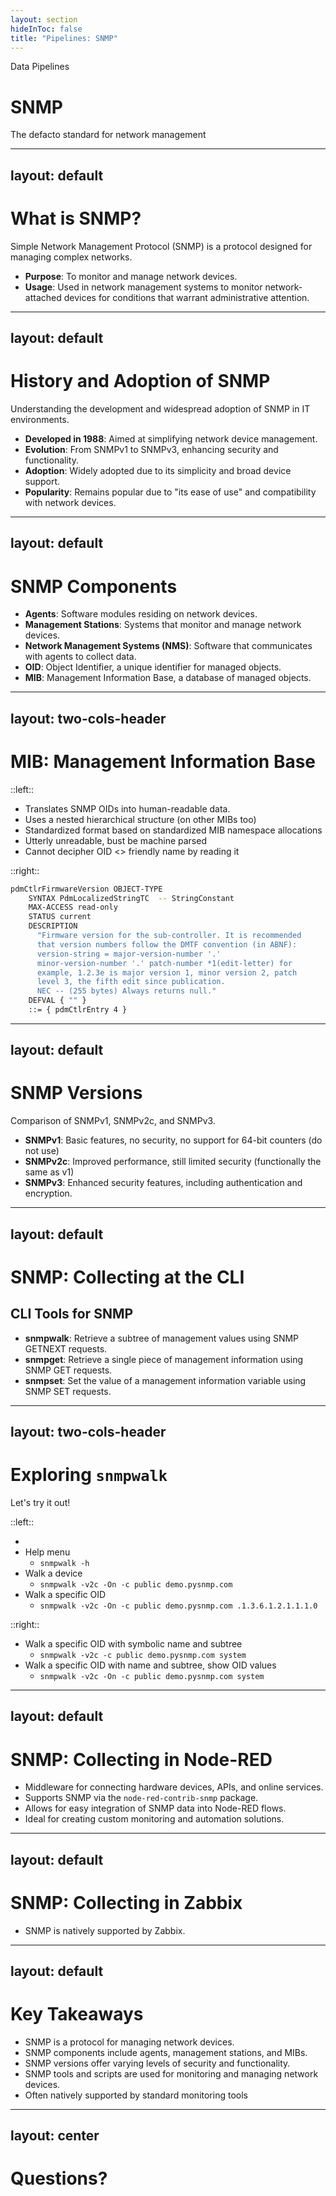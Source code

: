 ```yaml
---
layout: section
hideInToc: false
title: "Pipelines: SNMP"
---
```


<PresenterTimer :minutes="0" :seconds="10" />

Data Pipelines

# SNMP

The defacto standard for network management

<!--
50 minutes
Explain that this section will cover the basics of SNMP, its role in IT, and practical usage examples.
-->

---
layout: default
---

<PresenterTimer :minutes="1" :seconds="0" />

# What is SNMP?

Simple Network Management Protocol (SNMP) is a protocol designed for managing complex networks.

- **Purpose**: To monitor and manage network devices.
- **Usage**: Used in network management systems to monitor network-attached devices for conditions that warrant administrative attention.

<!--
Discuss how SNMP works on a basic level, emphasizing its importance in network management.
-->

---
layout: default
---

<PresenterTimer :minutes="1" :seconds="0" />

# History and Adoption of SNMP

Understanding the development and widespread adoption of SNMP in IT environments.

- **Developed in 1988**: Aimed at simplifying network device management.
- **Evolution**: From SNMPv1 to SNMPv3, enhancing security and functionality.
- **Adoption**: Widely adopted due to its simplicity and broad device support.
- **Popularity**: Remains popular due to "its ease of use" and compatibility with network devices.

<!--
Detail the historical context of SNMP, how it has evolved over the years, and why it remains popular.
-->

---
layout: default
---

<PresenterTimer :minutes="1" :seconds="0" />

# SNMP Components

- **Agents**: Software modules residing on network devices.
- **Management Stations**: Systems that monitor and manage network devices.
- **Network Management Systems (NMS)**: Software that communicates with agents to collect data.
- **OID**: Object Identifier, a unique identifier for managed objects.
- **MIB**: Management Information Base, a database of managed objects.

<!--
Explain the key components of SNMP, including agents, management stations, and network management systems.
-->

---
layout: two-cols-header
---

<PresenterTimer :minutes="1" :seconds="0" />

# MIB: Management Information Base

::left::

<v-clicks>

- Translates SNMP OIDs into human-readable data.
- Uses a nested hierarchical structure (on other MIBs too)
- Standardized format based on standardized MIB namespace allocations
- Utterly unreadable, bust be machine parsed
- Cannot decipher OID <> friendly name by reading it

</v-clicks>

::right::

<v-click>

```bash
pdmCtlrFirmwareVersion OBJECT-TYPE
    SYNTAX PdmLocalizedStringTC  -- StringConstant
    MAX-ACCESS read-only
    STATUS current
    DESCRIPTION
      "Firmware version for the sub-controller. It is recommended
      that version numbers follow the DMTF convention (in ABNF):
      version-string = major-version-number '.'
      minor-version-number '.' patch-number *1(edit-letter) for
      example, 1.2.3e is major version 1, minor version 2, patch
      level 3, the fifth edit since publication.
      NEC -- (255 bytes) Always returns null."
    DEFVAL { "" }
    ::= { pdmCtlrEntry 4 }
```

</v-click>

<!--
Explain what a MIB is and how it integrates with SNMP to provide detailed information about network devices.
- pull up actual MIB?
-->

---
layout: default
---

<PresenterTimer :minutes="2" :seconds="0" />

# SNMP Versions

Comparison of SNMPv1, SNMPv2c, and SNMPv3.

- **SNMPv1**: Basic features, no security, no support for 64-bit counters (do not use)
- **SNMPv2c**: Improved performance, still limited security (functionally the same as v1)
- **SNMPv3**: Enhanced security features, including authentication and encryption.

<!--
Compare the three versions of SNMP, focusing on the improvements in security and functionality from one version to the next.
-->

---
layout: default
---

<PresenterTimer :minutes="1" :seconds="0" />

# SNMP: Collecting at the CLI

## CLI Tools for SNMP

- **snmpwalk**: Retrieve a subtree of management values using SNMP GETNEXT requests.
- **snmpget**: Retrieve a single piece of management information using SNMP GET requests.
- **snmpset**: Set the value of a management information variable using SNMP SET requests.

<!--
Discuss some common command-line tools for SNMP and their practical applications in real-world networking scenarios.
-->

---
layout: two-cols-header
---

<PresenterTimer :minutes="5" :seconds="0" />

# Exploring `snmpwalk`

Let's try it out!

::left::

<v-clicks depth=2 >

- <LinkToConsole />
- Help menu
  - `snmpwalk -h`
- Walk a device
  - `snmpwalk -v2c -On -c public demo.pysnmp.com`
- Walk a specific OID
  - `snmpwalk -v2c -On -c public demo.pysnmp.com .1.3.6.1.2.1.1.1.0`

</v-clicks>

::right::

<v-clicks depth=2 >

- Walk a specific OID with symbolic name and subtree
  - `snmpwalk -v2c -c public demo.pysnmp.com system`
- Walk a specific OID with name and subtree, show OID values
  - `snmpwalk -v2c -On -c public demo.pysnmp.com system`

</v-clicks>

<!--
- For each step, ask "How might we..."
-->

---
layout: default
---

<PresenterTimer :minutes="7" :seconds="0" />

# SNMP: Collecting in Node-RED

<v-clicks>

- Middleware for connecting hardware devices, APIs, and online services.
- Supports SNMP via the `node-red-contrib-snmp` package.
- Allows for easy integration of SNMP data into Node-RED flows.
- Ideal for creating custom monitoring and automation solutions.

</v-clicks>

<!--
- Demo steps
  - Install the `node-red-contrib-snmp` package
  - Create a flow to collect SNMP data
  - Filter and process the collected data
  - Show in dashboard
-->

---
layout: default
---

<PresenterTimer :minutes="10" :seconds="0" />

# SNMP: Collecting in Zabbix

- SNMP is natively supported by Zabbix.

<!--
- Demo steps
  - Add a host to Zabbix
  - Configure SNMP on the host
  - On our template, create an item to collect SNMP data
  - Create our trigger based on our events table
  - View the collected data in Zabbix
-->

---
layout: default
---

<PresenterTimer :minutes="1" :seconds="0" />

# Key Takeaways

- SNMP is a protocol for managing network devices.
- SNMP components include agents, management stations, and MIBs.
- SNMP versions offer varying levels of security and functionality.
- SNMP tools and scripts are used for monitoring and managing network devices.
- Often natively supported by standard monitoring tools

<!--
- TODO cleanup key Takeaways
-->

---
layout: center
---

<PresenterTimer :minutes="5" :seconds="0" />

# Questions?

<!--
Conclude with a Q&A session to address any uncertainties or further inquiries from the students.
-->
